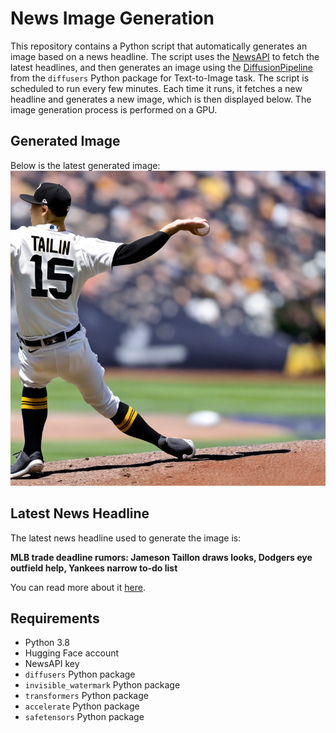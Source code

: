 # News Image Generation
This repository contains a Python script that automatically generates an image based on a news headline. The script uses the [NewsAPI](https://newsapi.org/) to fetch the latest headlines, and then generates an image using the [DiffusionPipeline](https://github.com/huggingface/diffusers) from the `diffusers` Python package for Text-to-Image task.
The script is scheduled to run every few minutes. Each time it runs, it fetches a new headline and generates a new image, which is then displayed below. The image generation process is performed on a GPU.

## Generated Image
Below is the latest generated image:
![Generated Image](image.png)

## Latest News Headline
The latest news headline used to generate the image is:

**MLB trade deadline rumors: Jameson Taillon draws looks, Dodgers eye outfield help, Yankees narrow to-do list**

You can read more about it [here](https://news.google.com/rss/articles/CBMi2AFBVV95cUxQT3dnUDVJejdsRFBZZm0zNThMZk13d0F0SC05WTZPaUMtajRpeXpVMDJwSlV5RGFFOEw5T2F3VnkwVG5faGszN1lsRHllWTA3SndEeks3Y05lcUJTcElUekg3WDJqejFYMHB4ejNUUUVIaS1Oc0VCdVNSNk1hZ2JGTlRyTjlibG4ya1NWRW1jWWNvNUxQUU1aN3lDMktPYkVZcjZ2SGJCYTU2c0JOV1ZLR1NqeGJ2RUhDX01WdEdQcXRsaHJacVkwVHk0V0pnUEZIVXBYZVZiQzk?oc=5).

## Requirements
- Python 3.8
- Hugging Face account
- NewsAPI key
- `diffusers` Python package
- `invisible_watermark` Python package
- `transformers` Python package
- `accelerate` Python package
- `safetensors` Python package
